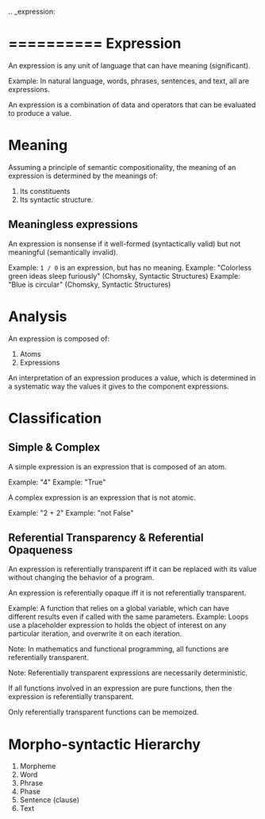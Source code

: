 
.. _expression:

==========
Expression
==========

An expression is any unit of language that can have meaning (significant).

Example: In natural language, words, phrases, sentences, and text, all are expressions.

An expression is a combination of data and operators that can be evaluated to produce a value.

# Meaning

Assuming a principle of semantic compositionality, the meaning of an expression is determined by the meanings of:

1. Its constituents
2. Its syntactic structure.

## Meaningless expressions

An expression is nonsense if it well-formed (syntactically valid) but not meaningful (semantically invalid).

Example: `1 / 0` is an expression, but has no meaning.
Example: "Colorless green ideas sleep furiously" (Chomsky, Syntactic Structures)
Example: "Blue is circular" (Chomsky, Syntactic Structures)

# Analysis

An expression is composed of:

1. Atoms
2. Expressions

An interpretation of an expression produces a value, which is determined in a systematic way the values it gives to the component expressions.

# Classification

## Simple & Complex

A simple expression is an expression that is composed of an atom.

Example: "4"
Example: "True"

A complex expression is an expression that is not atomic.

Example: "2 + 2"
Example: "not False"

## Referential Transparency & Referential Opaqueness

An expression is referentially transparent iff it can be replaced with its value without changing the behavior of a program.

An expression is referentially opaque iff it is not referentially transparent.

Example: A function that relies on a global variable, which can have different results even if called with the same parameters.
Example: Loops use a placeholder expression to holds the object of interest on any particular iteration, and overwrite it on each iteration.

Note: In mathematics and functional programming, all functions are referentially transparent.

Note: Referentially transparent expressions are necessarily deterministic.

If all functions involved in an expression are pure functions, then the expression is referentially transparent.

Only referentially transparent functions can be memoized.

Morpho-syntactic Hierarchy
==========================

1. Morpheme
2. Word
3. Phrase
4. Phase
5. Sentence (clause)
6. Text
